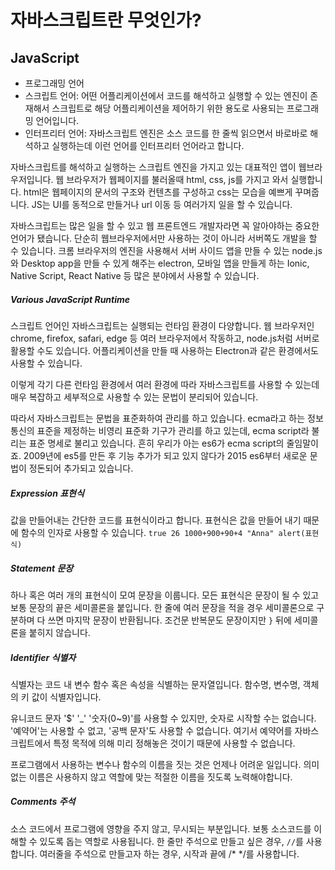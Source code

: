 # 자바스크립트란 무엇인가?

## JavaScript

- 프로그래밍 언어
- 스크립트 언어: 어떤 어플리케이션에서 코드를 해석하고 실행할 수 있는 엔진이 존재해서 스크립트로 해당 어플리케이션을 제어하기 위한 용도로 사용되는 프로그래밍 언어입니다.
- 인터프리터 언어: 자바스크립트 엔진은 소스 코드를 한 줄씩 읽으면서 바로바로 해석하고 실행하는데 이런 언어를 인터프리터 언어라고 합니다.

자바스크립트를 해석하고 실행하는 스크립트 엔진을 가지고 있는 대표적인 앱이 웹브라우저입니다.
웹 브라우저가 웹페이지를 불러올때 html, css, js를 가지고 와서 실행합니다. html은 웹페이지의 문서의 구조와 컨텐츠를 구성하고 css는 모습을 예쁘게 꾸며줍니다. JS는 UI를 동적으로 만들거나 url 이동 등 여러가지 일을 할 수 있습니다.

자바스크립트는 많은 일을 할 수 있고 웹 프론트엔드 개발자라면 꼭 알아야하는 중요한 언어가 됐습니다. 단순히 웹브라우저에서만 사용하는 것이 아니라 서버쪽도 개발을 할 수 있습니다.
크롬 브라우저의 엔진을 사용해서 서버 사이드 앱을 만들 수 있는 node.js와 Desktop app을 만들 수 있게 해주는 electron, 모바일 앱을 만들게 하는 Ionic, Native Script, React Native 등 많은 분야에서 사용할 수 있습니다.

##### Various JavaScript Runtime

스크립트 언어인 자바스크립트는 실행되는 런타임 환경이 다양합니다. 웹 브라우저인 chrome, firefox, safari, edge 등 여러 브라우저에서 작동하고, node.js처럼 서버로 활용할 수도 있습니다. 어플리케이션을 만들 때 사용하는 Electron과 같은 환경에서도 사용할 수 있습니다.

이렇게 각기 다른 런타임 환경에서 여러 환경에 따라 자바스크립트를 사용할 수 있는데 매우 복잡하고 세부적으로 사용할 수 있는 문법이 분리되어 있습니다.

따라서 자바스크립트는 문법을 표준화하여 관리를 하고 있습니다. ecma라고 하는 정보 통신의 표준을 제정하는 비영리 표준화 기구가 관리를 하고 있는데, ecma script라 불리는 표준 명세로 불리고 있습니다. 흔히 우리가 아는 es6가 ecma script의 줄임말이죠. 2009년에 es5를 만든 후 기능 추가가 되고 있지 않다가 2015 es6부터 새로운 문법이 정돈되어 추가되고 있습니다.

##### Expression 표현식

값을 만들어내는 간단한 코드를 표현식이라고 합니다. 표현식은 값을 만들어 내기 때문에 함수의 인자로 사용할 수 있습니다.
`true 26 1000+900+90+4 "Anna" alert(표현식)`

##### Statement 문장

하나 혹은 여러 개의 표현식이 모여 문장을 이룹니다. 모든 표현식은 문장이 될 수 있고 보통 문장의 끝은 세미콜론을 붙입니다. 한 줄에 여러 문장을 적을 경우 세미콜론으로 구분하며 다 쓰면 마지막 문장이 반환됩니다. 조건문 반복문도 문장이지만 `}` 뒤에 세미콜론을 붙히지 않습니다.

##### Identifier 식별자

식별자는 코드 내 변수 함수 혹은 속성을 식별하는 문자열입니다.
함수명, 변수명, 객체의 키 값이 식별자입니다.

유니코드 문자 '$' '\_' '숫자(0~9)'를 사용할 수 있지만, 숫자로 시작할 수는 없습니다.
'예약어'는 사용할 수 없고, '공백 문자'도 사용할 수 없습니다.
여기서 예약어를 자바스크립트에서 특정 목적에 의해 미리 정해놓은 것이기 때문에 사용할 수 없습니다.

프로그램에서 사용하는 변수나 함수의 이름을 짓는 것은 언제나 어려운 일입니다. 의미없는 이름은 사용하지 않고 역할에 맞는 적절한 이름을 짓도록 노력해야합니다.

##### Comments 주석

소스 코드에서 프로그램에 영향을 주지 않고, 무시되는 부분입니다. 보통 소스코드를 이해할 수 있도록 돕는 역할로 사용됩니다. 한 줄만 주석으로 만들고 싶은 경우, `//`를 사용합니다. 여러줄을 주석으로 만들고자 하는 경우, 시작과 끝에 /\* \*/를 사용합니다.
